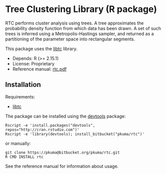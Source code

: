 Tree Clustering Library (R package)
===================================

RTC performs cluster analysis using trees. A tree approximates
the probability density function from which data has been drawn.
A set of such trees is inferred using a Metropolis-Hastings sampler,
and returned as a partitioning of the parameter space into rectangular segments.

This package uses the [libtc](https://bitbucket.org/pkuma/libtc) library.

* Depends: R (>= 2.15.1)
* License: Proprietary
* Reference manual: [rtc.pdf](/pkuma/rtc/src/master/rtc.pdf)

Installation
------------

Requirements:

* [libtc](https://bitbucket.org/pkuma/libtc)

The package can be installed using the
[devtools](http://www.rstudio.com/products/rpackages/devtools/) package:

    Rscript -e 'install.packages("devtools", repos="http://cran.rstudio.com")'
    Rscript -e 'library(devtools); install_bitbucket("pkuma/rtc")'

or manually:

    git clone https://pkuma@bitbucket.org/pkuma/rtc.git
    R CMD INSTALL rtc

See the reference manual for information about usage.
